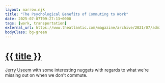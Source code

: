 ```yaml
---
layout: narrow.njk
title: "The Psychological Benefits of Commuting to Work"
date: 2025-07-07T09:27:13+0000
tags: [work, transportation]
external_url: https://www.theatlantic.com/magazine/archive/2021/07/admit-it-you-miss-your-commute/619007/?ref=daniel.pizza
bodyClass: bg-green
---
```


<h1><a href="{{ external_url }}">{{ title }}</a></h1>

[Jerry Useem](https://www.theatlantic.com/author/jerry-useem/?ref=daniel.pizza "Jerry Useem's profile on The Atlantic") with some interesting nuggets with regards to what we're missing out on when we don't commute.
